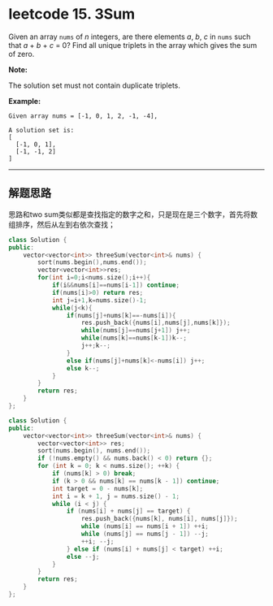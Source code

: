 # leetcode 15. 3Sum

Given an array `nums` of *n* integers, are there elements *a*, *b*, *c* in `nums` such that *a* + *b* + *c* = 0? Find all unique triplets in the array which gives the sum of zero.

**Note:**

The solution set must not contain duplicate triplets.

**Example:**

```
Given array nums = [-1, 0, 1, 2, -1, -4],

A solution set is:
[
  [-1, 0, 1],
  [-1, -1, 2]
]
```

------



 ## 解题思路

思路和two sum类似都是查找指定的数字之和，只是现在是三个数字，首先将数组排序，然后从左到右依次查找；

```c++
class Solution {
public:
    vector<vector<int>> threeSum(vector<int>& nums) {
        sort(nums.begin(),nums.end());
        vector<vector<int>>res;
        for(int i=0;i<nums.size();i++){
            if(i&&nums[i]==nums[i-1]) continue;
            if(nums[i]>0) return res;
            int j=i+1,k=nums.size()-1;
            while(j<k){
                if(nums[j]+nums[k]==-nums[i]){
                    res.push_back({nums[i],nums[j],nums[k]});
                    while(nums[j]==nums[j+1]) j++;
                    while(nums[k]==nums[k-1])k--;
                    j++;k--;
                }
                else if(nums[j]+nums[k]<-nums[i]) j++;
                else k--;
            }
        }
        return res;
    }
};
```



``` c++
class Solution {
public:
    vector<vector<int>> threeSum(vector<int>& nums) {
        vector<vector<int>> res;
        sort(nums.begin(), nums.end());
        if (!nums.empty() && nums.back() < 0) return {};
        for (int k = 0; k < nums.size(); ++k) {
            if (nums[k] > 0) break;
            if (k > 0 && nums[k] == nums[k - 1]) continue;
            int target = 0 - nums[k];
            int i = k + 1, j = nums.size() - 1;
            while (i < j) {
                if (nums[i] + nums[j] == target) {
                    res.push_back({nums[k], nums[i], nums[j]});
                    while (nums[i] == nums[i + 1]) ++i;
                    while (nums[j] == nums[j - 1]) --j;
                    ++i; --j;
                } else if (nums[i] + nums[j] < target) ++i;
                else --j;
            }
        }
        return res;
    }
};
```



